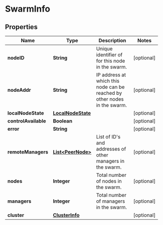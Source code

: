 
# SwarmInfo

## Properties
Name | Type | Description | Notes
------------ | ------------- | ------------- | -------------
**nodeID** | **String** | Unique identifier of for this node in the swarm. |  [optional]
**nodeAddr** | **String** | IP address at which this node can be reached by other nodes in the swarm.  |  [optional]
**localNodeState** | [**LocalNodeState**](LocalNodeState.md) |  |  [optional]
**controlAvailable** | **Boolean** |  |  [optional]
**error** | **String** |  |  [optional]
**remoteManagers** | [**List&lt;PeerNode&gt;**](PeerNode.md) | List of ID&#39;s and addresses of other managers in the swarm.  |  [optional]
**nodes** | **Integer** | Total number of nodes in the swarm. |  [optional]
**managers** | **Integer** | Total number of managers in the swarm. |  [optional]
**cluster** | [**ClusterInfo**](ClusterInfo.md) |  |  [optional]



